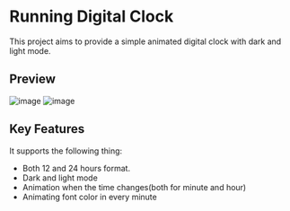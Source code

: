 # Running Digital Clock

This project aims to provide a simple animated digital clock with dark and light mode.

## Preview
 ![image](https://git.mindinventory.com/mi-flutter/running_clock/raw/back_color/media/dark_mode.PNG "Title")
 ![image](https://git.mindinventory.com/mi-flutter/running_clock/raw/back_color/media/light_mode.PNG "Title")
 
## Key Features
It supports the following thing:
- Both 12 and 24 hours format.  
- Dark and light mode
- Animation when the time changes(both for minute and hour)
- Animating font color in every minute